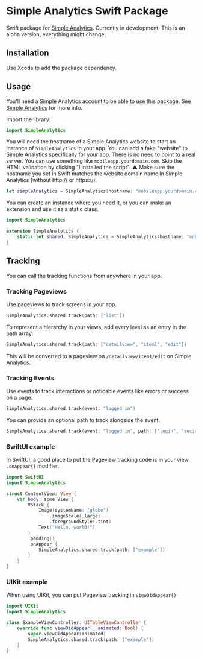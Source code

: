 # Simple Analytics Swift Package
Swift package for [Simple Analytics](https://www.simpleanalytics.com/?referral=roel-van-der-kraan). Currently in development. This is an alpha version, everything might change.

## Installation
Use Xcode to add the package dependency.

## Usage
You'll need a Simple Analytics account to be able to use this package. See [Simple Analytics](https://www.simpleanalytics.com/?referral=roel-van-der-kraan) for more info.

Import the library:
```swift
import SimpleAnalytics
```

You will need the hostname of a Simple Analytics website to start an instance of `SimpleAnalytics` in your app. You can add a fake "website" to Simple Analytics specifically for your app. There is no need to point to a real server. You can use something like `mobileapp.yourdomain.com`. Skip the HTML validation by clicking "I installed the script". 
⚠️ Make sure the hostname you set in Swift matches the website domain name in Simple Analytics (without http:// or https://).
```swift
let simpleAnalytics = SimpleAnalytics(hostname: "mobileapp.yourdomain.com")
```

You can create an instance where you need it, or you can make an extension and use it as a static class.
```swift
import SimpleAnalytics

extension SimpleAnalytics {
    static let shared: SimpleAnalytics = SimpleAnalytics(hostname: "mobileapp.yourdomain.com")
}
```

## Tracking
You can call the tracking functions from anywhere in your app.
### Tracking Pageviews
Use pageviews to track screens in your app.
```swift
SimpleAnalytics.shared.track(path: ["list"])
```
To represent a hierarchy in your views, add every level as an entry in the path array:
```swift
SimpleAnalytics.shared.track(path: ["detailview", "item1", "edit"])
```
This will be converted to a pageview on `/detailview/item1/edit` on Simple Analytics.

### Tracking Events
Use events to track interactions or noticable events like errors or success on a page.
```swift
SimpleAnalytics.shared.track(event: "logged in")
```
You can provide an optional path to track alongside the event.
```swift
SimpleAnalytics.shared.track(event: "logged in", path: ["login", "social"])
```

### SwiftUI example
 In SwiftUI, a good place to put the Pageview tracking code is in your view `.onAppear{}` modifier. 
```swift
import SwiftUI
import SimpleAnalytics

struct ContentView: View {
    var body: some View {
        VStack {
            Image(systemName: "globe")
                .imageScale(.large)
                .foregroundStyle(.tint)
            Text("Hello, world!")
        }
        .padding()
        .onAppear {
            SimpleAnalytics.shared.track(path: ["example"])
        }
    }
}
```

### UIKit example
When using UIKit, you can put Pageview tracking in `viewDidAppear()`
```swift
import UIKit
import SimpleAnalytics

class ExampleViewController: UITableViewController {
    override func viewDidAppear(_ animated: Bool) {
        super.viewDidAppear(animated)
        SimpleAnalytics.shared.track(path: ["example"])
    }
}
```
